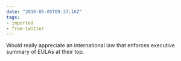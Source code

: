 ```yaml
---
date: "2010-05-05T09:37:16Z"
tags:
- imported
- from-twitter
---
```

Would really appreciate an international law that enforces executive summary of EULAs at their top.

